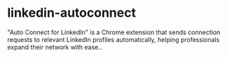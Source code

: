 # linkedin-autoconnect
"Auto Connect for LinkedIn" is a Chrome extension that sends connection requests to relevant LinkedIn profiles automatically, helping professionals expand their network with ease..

